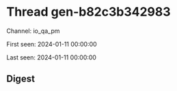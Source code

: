 # Thread gen-b82c3b342983
Channel: io_qa_pm

First seen: 2024-01-11 00:00:00

Last seen: 2024-01-11 00:00:00

## Digest


